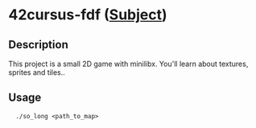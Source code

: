 # 42cursus-fdf ([Subject](/.github/en.subject.pdf))

## Description
This project is a small 2D game with minilibx. You'll learn about textures, sprites and tiles..

## Usage

```unix
  ./so_long <path_to_map> 
```
